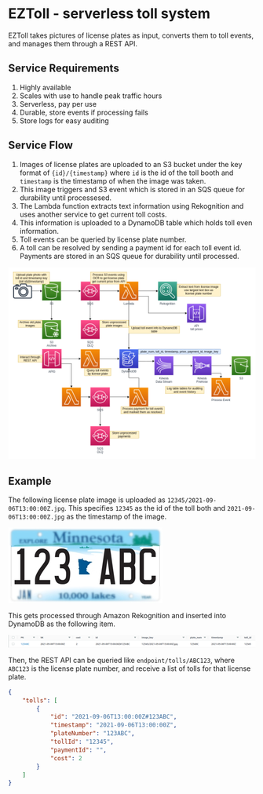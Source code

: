 # EZToll - serverless toll system

EZToll takes pictures of license plates as input, converts them to toll events, and manages them through a REST API.

## Service Requirements
1. Highly available
1. Scales with use to handle peak traffic hours
1. Serverless, pay per use
1. Durable, store events if processing fails
1. Store logs for easy auditing


## Service Flow

1. Images of license plates are uploaded to an S3 bucket under the key format of `{id}/{timestamp}` where `id` is the id of the toll booth and `timestamp` is the timestamp of when the image was taken.
1. This image triggers and S3 event which is stored in an SQS queue for durability until processesed.
1. The Lambda function extracts text information using Rekognition and uses another service to get current toll costs.
1. This information is uploaded to a DynamoDB table which holds toll even information.
1. Toll events can be queried by license plate number.
1. A toll can be resolved by sending a payment id for each toll event id. Payments are stored in an SQS queue for durability until processed.

![eztoll.png](eztoll.png)

## Example
The following license plate image is uploaded as `12345/2021-09-06T13:00:00Z.jpg`. This specifies `12345` as the id of the toll both and `2021-09-06T13:00:00Z.jpg` as the timestamp of the image.

![plate](plate.jpg)

This gets processed through Amazon Rekognition and inserted into DynamoDB as the following item.

![ddb](ddb_item.png)


Then, the REST API can be queried like `endpoint/tolls/ABC123`, where `ABC123` is the license plate number, and receive a list of tolls for that license plate.

```json
{
    "tolls": [
        {
            "id": "2021-09-06T13:00:00Z#123ABC",
            "timestamp": "2021-09-06T13:00:00Z",
            "plateNumber": "123ABC",
            "tollId": "12345",
            "paymentId": "",
            "cost": 2
        }
    ]
}
```